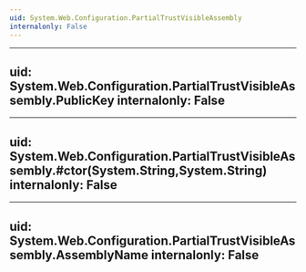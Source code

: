 ```yaml
---
uid: System.Web.Configuration.PartialTrustVisibleAssembly
internalonly: False
---
```


---
uid: System.Web.Configuration.PartialTrustVisibleAssembly.PublicKey
internalonly: False
---

---
uid: System.Web.Configuration.PartialTrustVisibleAssembly.#ctor(System.String,System.String)
internalonly: False
---

---
uid: System.Web.Configuration.PartialTrustVisibleAssembly.AssemblyName
internalonly: False
---
